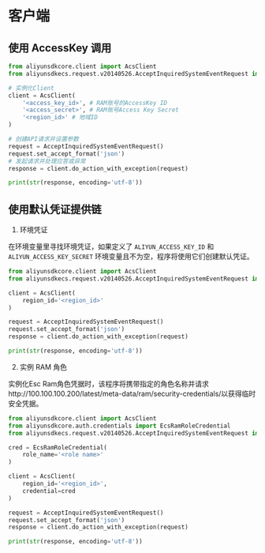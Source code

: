 # 客户端

## 使用 AccessKey 调用

```python
from aliyunsdkcore.client import AcsClient
from aliyunsdkecs.request.v20140526.AcceptInquiredSystemEventRequest import AcceptInquiredSystemEventRequest

# 实例化Client
client = AcsClient(
    '<access_key_id>', # RAM账号的AccessKey ID
    '<access_secret>', # RAM账号Access Key Secret
    '<region_id>' # 地域ID
)

# 创建API请求并设置参数
request = AcceptInquiredSystemEventRequest()
request.set_accept_format('json')
# 发起请求并处理应答或异常
response = client.do_action_with_exception(request)

print(str(response, encoding='utf-8'))
```

## 使用默认凭证提供链

1. 环境凭证

在环境变量里寻找环境凭证，如果定义了 `ALIYUN_ACCESS_KEY_ID` 和 `ALIYUN_ACCESS_KEY_SECRET` 环境变量且不为空，程序将使用它们创建默认凭证。

```python
from aliyunsdkcore.client import AcsClient
from aliyunsdkecs.request.v20140526.AcceptInquiredSystemEventRequest import AcceptInquiredSystemEventRequest

client = AcsClient(
    region_id='<region_id>'
)

request = AcceptInquiredSystemEventRequest()
request.set_accept_format('json')
response = client.do_action_with_exception(request)

print(str(response, encoding='utf-8'))
```

2. 实例 RAM 角色

实例化Esc Ram角色凭据时，该程序将携带指定的角色名称并请求http://100.100.100.200/latest/meta-data/ram/security-credentials/以获得临时安全凭据。

```python
from aliyunsdkcore.client import AcsClient
from aliyunsdkcore.auth.credentials import EcsRamRoleCredential
from aliyunsdkecs.request.v20140526.AcceptInquiredSystemEventRequest import AcceptInquiredSystemEventRequest

cred = EcsRamRoleCredential(
    role_name='<role name>'
)

client = AcsClient(
    region_id='<region_id>',
    credential=cred
)

request = AcceptInquiredSystemEventRequest()
request.set_accept_format('json')
response = client.do_action_with_exception(request)

print(str(response, encoding='utf-8'))
```